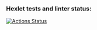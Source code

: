 ### Hexlet tests and linter status:
[![Actions Status](https://github.com/Avanera/devops-for-programmers-project-76/actions/workflows/hexlet-check.yml/badge.svg)](https://github.com/Avanera/devops-for-programmers-project-76/actions)